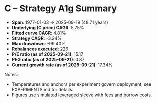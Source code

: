 # C – Strategy A1g Summary

- **Span**: 1977-01-03 → 2025-09-19 (48.71 years)
- **Underlying (C price) CAGR**: 5.75%
- **Fitted curve CAGR**: 4.81%
- **Strategy CAGR**: -3.24%
- **Max drawdown**: -99.40%
- **Rebalances executed**: 226
- **P/E ratio (as of 2025-09-21)**: 15.17
- **PEG ratio (as of 2025-09-21)**: 0.87
- **Current growth rate (as of 2025-09-21)**: 17.34%

Notes:

- Temperatures and anchors per experiment govern deployment; see EXPERIMENTS.md for details.
- Figures use simulated leveraged sleeve with fees and borrow costs.
